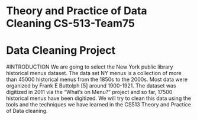 # Theory and Practice of Data Cleaning CS-513-Team75

# Data Cleaning Project
#INTRODUCTION
We are going to select the New York public library historical menus dataset. The data set NY menus is a collection of more than
45000 historical menus from the 1850s to the 2000s. Most data were organized by Frank E Buttolph [5] around 1900-1921. The
dataset was digitized in 2011 via the “What’s on Menu?” project and so far, 17500 historical menus have been digitized. We will try
to clean this data using the tools and the techniques we have learned in the CS513 Theory and Practice of Data cleaning.